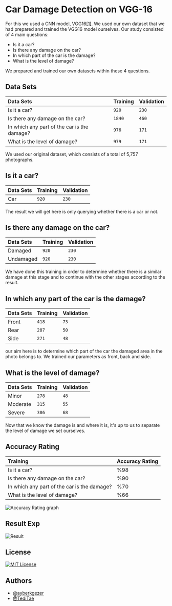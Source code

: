 # Car Damage Detection on VGG-16

For this we used a CNN model, VGG16[[1]](https://arxiv.org/abs/1409.1556). We used our own dataset that we had prepared and trained the VGG16 model ourselves. Our study consisted of 4 main questions:

- Is it a car?
- Is there any damage on the car?
- In which part of the car is the damage?
- What is the level of damage?

We prepared and trained our own datasets within these 4 questions.

## Data Sets

| Data Sets                                   | Training | Validation |
| :--------                                   | :------- | :--------- |
| Is it a car?                                | `920`    | `230` |
| Is there any damage on the car?             | `1840`   | `460` |
| In which any part of the car is the damage? | `976`    | `171` |
| What is the level of damage?                | `979`    | `171` |

We used our original dataset, which consists of a total of 5,757 photographs.



## Is it a car?

| Data Sets                                   | Training | Validation |
| :--------                                   | :------- | :--------- |
| Car                               | `920`    | `230` |

The result we will get here is only querying whether there is a car or not.

## Is there any damage on the car?

| Data Sets                                   | Training | Validation |
| :--------                                   | :------- | :--------- |
|   Damaged          | `920`    | `230` |
|   Undamaged          | `920`    | `230` |

We have done this training in order to determine whether there is a similar damage at this stage and to continue with the other stages according to the result.

## In which any part of the car is the damage?

| Data Sets                                   | Training | Validation |
| :--------                                   | :------- | :--------- |
| Front                                | `418`    | `73` |
| Rear                                | `287`    | `50` |
| Side                                | `271`    | `48` |

our aim here is to determine which part of the car the damaged area in the photo belongs to. We trained our parameters as front, back and side.

## What is the level of damage?

| Data Sets                                   | Training | Validation |
| :--------                                   | :------- | :--------- |
| Minor                                | `278`    | `48` |
| Moderate                                | `315`    | `55` |
| Severe                               | `386`    | `68` |

Now that we know the damage is and where it is, it's up to us to separate the level of damage we set ourselves.

## Accuracy Rating

| Training                                    | Accuracy Rating |
| :--------                                   | :-------        |
| Is it a car?                                | %98             |
| Is there any damage on the car?             | %90             |
| In which any part of the car is the damage? | %70             |
| What is the level of damage?                | %66             |

![Accuracy Rating graph](https://i.hizliresim.com/4gqn2gn.png)

## Result Exp

![Result](https://i.hizliresim.com/15uh2nz.jpg)

## License

[![MIT License](https://img.shields.io/badge/License-MIT-green.svg)](https://choosealicense.com/licenses/mit/)

## Authors

- [@ayberkgezer](https://www.github.com/octokatherine)
- [@TediTae](https://github.com/TediTae/)
